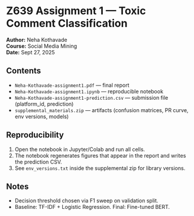 # Z639 Assignment 1 — Toxic Comment Classification

**Author:** Neha Kothavade  
**Course:** Social Media Mining  
**Date:** Sept 27, 2025

## Contents
- `Neha-Kothavade-assignment1.pdf` — final report
- `Neha-Kothavade-assignment1.ipynb` — reproducible notebook
- `Neha-Kothavade-assignment1-prediction.csv` — submission file (platform_id, prediction)
- `supplemental_materials.zip` — artifacts (confusion matrices, PR curve, env versions, models)

## Reproducibility
1. Open the notebook in Jupyter/Colab and run all cells.
2. The notebook regenerates figures that appear in the report and writes the prediction CSV.
3. See `env_versions.txt` inside the supplemental zip for library versions.

## Notes
- Decision threshold chosen via F1 sweep on validation split.
- Baseline: TF-IDF + Logistic Regression. Final: Fine-tuned BERT.
